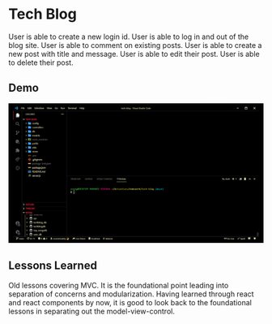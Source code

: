 
# Tech Blog

User is able to create a new login id. User is able to log in and out of the blog site. User is able to comment on existing posts. User is able to create a new post with title and message. User is able to edit their post. User is able to delete their post.
## Demo

![ Alt text](./demo.gif)
## Lessons Learned

Old lessons covering MVC. It is the foundational point leading into separation of concerns and modularization. Having learned through react and react components by now, it is good to look back to the foundational lessons in separating out the model-view-control.